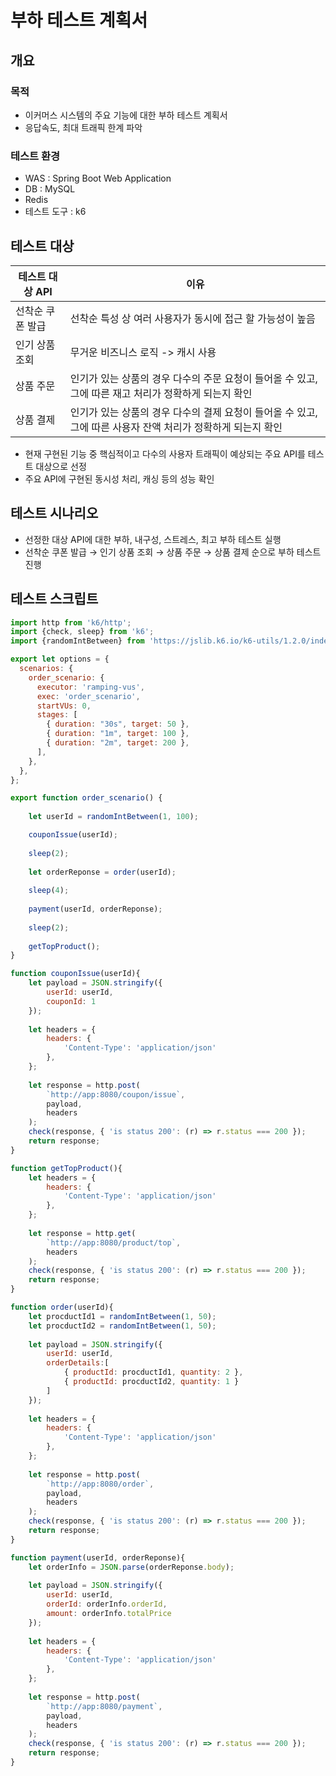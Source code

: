 # 부하 테스트 계획서

## 개요

### 목적

- 이커머스 시스템의 주요 기능에 대한 부하 테스트 계획서
- 응답속도, 최대 트래픽 한계 파악

### 테스트 환경

- WAS : Spring Boot Web Application
- DB : MySQL
- Redis
- 테스트 도구 : k6

## 테스트 대상

| 테스트 대상 API | 이유 |
| --- | --- |
| 선착순 쿠폰 발급 | 선착순 특성 상 여러 사용자가 동시에 접근 할 가능성이 높음 |
| 인기 상품 조회 | 무거운 비즈니스 로직 -> 캐시 사용 |
| 상품 주문 | 인기가 있는 상품의 경우 다수의 주문 요청이 들어올 수 있고, 그에 따른 재고 처리가 정확하게 되는지 확인 |
| 상품 결제 | 인기가 있는 상품의 경우 다수의 결제 요청이 들어올 수 있고, 그에 따른 사용자 잔액 처리가 정확하게 되는지 확인 |
- 현재 구현된 기능 중 핵심적이고 다수의 사용자 트래픽이 예상되는 주요 API를 테스트 대상으로 선정
- 주요 API에 구현된 동시성 처리, 캐싱 등의 성능 확인

## 테스트 시나리오

- 선정한 대상 API에 대한 부하, 내구성, 스트레스, 최고 부하 테스트 실행
- 선착순 쿠폰 발급 → 인기 상품 조회 → 상품 주문 → 상품 결제 순으로 부하 테스트 진행

## 테스트 스크립트

```jsx
import http from 'k6/http';
import {check, sleep} from 'k6';
import {randomIntBetween} from 'https://jslib.k6.io/k6-utils/1.2.0/index.js';

export let options = {
  scenarios: {
    order_scenario: {
      executor: 'ramping-vus',
      exec: 'order_scenario',
      startVUs: 0,
      stages: [
        { duration: "30s", target: 50 },
        { duration: "1m", target: 100 },
        { duration: "2m", target: 200 },
      ],
    },
  },
};

export function order_scenario() {
	
    let userId = randomIntBetween(1, 100);

    couponIssue(userId);
    
    sleep(2);
    
   	let orderReponse = order(userId);
   	
    sleep(4);
    
   	payment(userId, orderReponse);
   	
    sleep(2);
   	
   	getTopProduct();
}

function couponIssue(userId){
    let payload = JSON.stringify({
		userId: userId,
        couponId: 1
    });
    
    let headers = {
        headers: {
            'Content-Type': 'application/json'
        },
    };
	
	let response = http.post(
        `http://app:8080/coupon/issue`,
        payload,
        headers
    );
    check(response, { 'is status 200': (r) => r.status === 200 });
    return response;
}

function getTopProduct(){
    let headers = {
        headers: {
            'Content-Type': 'application/json'
        },
    };
	
	let response = http.get(
        `http://app:8080/product/top`,
        headers
    );
    check(response, { 'is status 200': (r) => r.status === 200 });
    return response;
}

function order(userId){
	let procductId1 = randomIntBetween(1, 50);
	let procductId2 = randomIntBetween(1, 50);
	
	let payload = JSON.stringify({
		userId: userId,
        orderDetails:[
	        { productId: procductId1, quantity: 2 },
	        { productId: procductId2, quantity: 1 }
	    ]
    });
    
    let headers = {
        headers: {
            'Content-Type': 'application/json'
        },
    };
	
	let response = http.post(
        `http://app:8080/order`,
        payload,
        headers
    );
    check(response, { 'is status 200': (r) => r.status === 200 });
    return response;
}

function payment(userId, orderReponse){
	let orderInfo = JSON.parse(orderReponse.body);
	
	let payload = JSON.stringify({
		userId: userId,
        orderId: orderInfo.orderId,
        amount: orderInfo.totalPrice
    });
    
    let headers = {
        headers: {
            'Content-Type': 'application/json'
        },
    };
	
	let response = http.post(
        `http://app:8080/payment`,
        payload,
        headers
    );
    check(response, { 'is status 200': (r) => r.status === 200 });
    return response;
}

```
